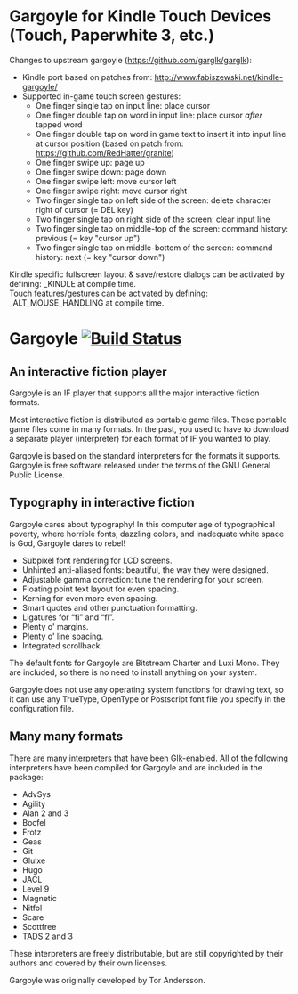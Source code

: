 # Gargoyle for Kindle Touch Devices (Touch, Paperwhite 3, etc.)

Changes to upstream gargoyle (https://github.com/garglk/garglk):
* Kindle port based on patches from: http://www.fabiszewski.net/kindle-gargoyle/
* Supported in-game touch screen gestures:
  * One finger single tap on input line: place cursor
  * One finger double tap on word in input line: place cursor _after_ tapped word
  * One finger double tap on word in game text to insert it into input line at cursor position (based on patch from: https://github.com/RedHatter/granite) <br/>
  * One finger swipe up: page up
  * One finger swipe down: page down 
  * One finger swipe left: move cursor left
  * One finger swipe right: move cursor right
  * Two finger single tap on left side of the screen: delete character right of cursor (= DEL key)
  * Two finger single tap on right side of the screen: clear input line
  * Two finger single tap on middle-top of the screen: command history: previous (= key "cursor up")
  * Two finger single tap on middle-bottom of the screen: command history: next (= key "cursor down")

Kindle specific fullscreen layout & save/restore dialogs can be activated by defining: _KINDLE at compile time.<br/>
Touch features/gestures can be activated by defining: _ALT_MOUSE_HANDLING at compile time.

# Gargoyle [![Build Status](https://travis-ci.org/garglk/garglk.svg?branch=master)](https://travis-ci.org/garglk/garglk)

## An interactive fiction player

Gargoyle is an IF player that supports all the major interactive fiction formats.

Most interactive fiction is distributed as portable game files. These portable game files come in many formats. In the past, you used to have to download a separate player (interpreter) for each format of IF you wanted to play.

Gargoyle is based on the standard interpreters for the formats it supports. Gargoyle is free software released under the terms of the GNU General Public License.

## Typography in interactive fiction

Gargoyle cares about typography! In this computer age of typographical poverty, where horrible fonts, dazzling colors, and inadequate white space is God, Gargoyle dares to rebel!

* Subpixel font rendering for LCD screens.
* Unhinted anti-aliased fonts: beautiful, the way they were designed.
* Adjustable gamma correction: tune the rendering for your screen.
* Floating point text layout for even spacing.
* Kerning for even more even spacing.
* Smart quotes and other punctuation formatting.
* Ligatures for “fi” and “fl”.
* Plenty o' margins.
* Plenty o' line spacing.
* Integrated scrollback.

The default fonts for Gargoyle are Bitstream Charter and Luxi Mono. They are included, so there is no need to install anything on your system.

Gargoyle does not use any operating system functions for drawing text, so it can use any TrueType, OpenType or Postscript font file you specify in the configuration file.

## Many many formats

There are many interpreters that have been Glk-enabled. All of the following interpreters have been compiled for Gargoyle and are included in the package:

* AdvSys
* Agility
* Alan 2 and 3
* Bocfel
* Frotz
* Geas
* Git
* Glulxe
* Hugo
* JACL
* Level 9
* Magnetic
* Nitfol
* Scare
* Scottfree
* TADS 2 and 3

These interpreters are freely distributable, but are still copyrighted by their authors and covered by their own licenses.

Gargoyle was originally developed by Tor Andersson.
